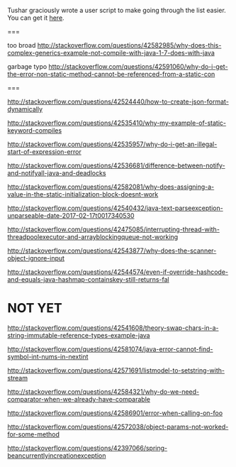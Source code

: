 Tushar graciously wrote a user script to make going through the list easier. You can get it [here](https://github.com/tusharjadhav219/Userscript-for-delete-candidates).

===


too broad http://stackoverflow.com/questions/42582985/why-does-this-complex-generics-example-not-compile-with-java-1-7-does-with-java

garbage typo http://stackoverflow.com/questions/42591060/why-do-i-get-the-error-non-static-method-cannot-be-referenced-from-a-static-con

===


http://stackoverflow.com/questions/42524440/how-to-create-json-format-dynamically

http://stackoverflow.com/questions/42535410/why-my-example-of-static-keyword-compiles

http://stackoverflow.com/questions/42535957/why-do-i-get-an-illegal-start-of-expression-error

http://stackoverflow.com/questions/42536681/difference-between-notify-and-notifyall-java-and-deadlocks

http://stackoverflow.com/questions/42582081/why-does-assigning-a-value-in-the-static-initialization-block-doesnt-work

http://stackoverflow.com/questions/42540432/java-text-parseexception-unparseable-date-2017-02-17t0017340530

http://stackoverflow.com/questions/42475085/interrupting-thread-with-threadpoolexecutor-and-arrayblockingqueue-not-working

http://stackoverflow.com/questions/42543877/why-does-the-scanner-object-ignore-input

http://stackoverflow.com/questions/42544574/even-if-override-hashcode-and-equals-java-hashmap-containskey-still-returns-fal

NOT YET
=====


http://stackoverflow.com/questions/42541608/theory-swap-chars-in-a-string-immutable-reference-types-example-java

http://stackoverflow.com/questions/42581074/java-error-cannot-find-symbol-int-nums-in-nextint

http://stackoverflow.com/questions/42571691/listmodel-to-setstring-with-stream

http://stackoverflow.com/questions/42584321/why-do-we-need-comparator-when-we-already-have-comparable

http://stackoverflow.com/questions/42586901/error-when-calling-on-foo

http://stackoverflow.com/questions/42572038/object-params-not-worked-for-some-method

http://stackoverflow.com/questions/42397066/spring-beancurrentlyincreationexception